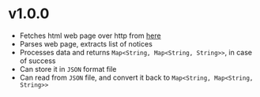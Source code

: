 # v1.0.0
- Fetches html web page over http from [here](http://visvabharati.ac.in)
- Parses web page, extracts list of notices
- Processes data and returns `Map<String, Map<String, String>>`, in case of success
- Can store it in `JSON` format file
- Can read from `JSON` file, and convert it back to `Map<String, Map<String, String>>`
